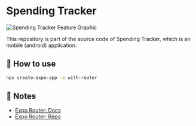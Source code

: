 # Spending Tracker
![Spending Tracker Feature Graphic](https://github.com/Jen999/spending-tracker/assets/82018183/26fd2f4f-249c-4fcc-9fd0-69ae7e65b0ce)

This repository is part of the source code of Spending Tracker, which is an mobile (android) application.

## 🚀 How to use

```sh
npx create-expo-app -e with-router
```

## 📝 Notes

- [Expo Router: Docs](https://expo.github.io/router)
- [Expo Router: Repo](https://github.com/expo/router)

